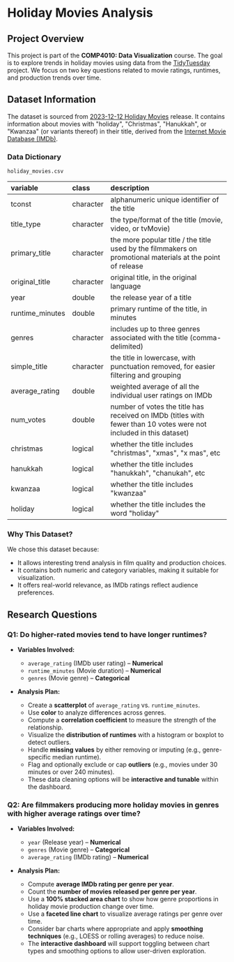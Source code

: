# Holiday Movies Analysis  

## Project Overview  
This project is part of the **COMP4010: Data Visualization** course. The goal is to explore trends in holiday movies using data from the [TidyTuesday](https://github.com/rfordatascience/tidytuesday) project. We focus on two key questions related to movie ratings, runtimes, and production trends over time.  

## Dataset Information  
The dataset is sourced from [2023-12-12 Holiday Movies](https://github.com/rfordatascience/tidytuesday/blob/main/data/2023/2023-12-12/readme.md) release. It contains information about movies with "holiday", "Christmas", "Hanukkah", or "Kwanzaa" (or variants thereof) in their title, derived from the [Internet Movie Database (IMDb)](https://developer.imdb.com/non-commercial-datasets/).

### Data Dictionary

`holiday_movies.csv`

|variable        |class     |description     |
|:---------------|:---------|:---------------|
|tconst          |character |alphanumeric unique identifier of the title |
|title_type      |character |the type/format of the title (movie, video, or tvMovie) |
|primary_title   |character |the more popular title / the title used by the filmmakers on promotional materials at the point of release |
|original_title  |character |original title, in the original language |
|year            |double    |the release year of a title |
|runtime_minutes |double    |primary runtime of the title, in minutes |
|genres          |character |includes up to three genres associated with the title (comma-delimited) |
|simple_title    |character |the title in lowercase, with punctuation removed, for easier filtering and grouping |
|average_rating  |double    |weighted average of all the individual user ratings on IMDb |
|num_votes       |double    |number of votes the title has received on IMDb (titles with fewer than 10 votes were not included in this dataset) |
|christmas       |logical   |whether the title includes "christmas", "xmas", "x mas", etc|
|hanukkah        |logical   |whether the title includes "hanukkah", "chanukah", etc|
|kwanzaa         |logical   |whether the title includes "kwanzaa"|
|holiday         |logical   |whether the title includes the word "holiday"|


### Why This Dataset?  
We chose this dataset because:
- It allows interesting trend analysis in film quality and production choices. 
- It contains both numeric and category variables, making it suitable for visualization.  
- It offers real-world relevance, as IMDb ratings reflect audience preferences.  

## Research Questions 

### **Q1: Do higher-rated movies tend to have longer runtimes?**  

- **Variables Involved:**  
  - `average_rating` (IMDb user rating) – **Numerical**  
  - `runtime_minutes` (Movie duration) – **Numerical**  
  - `genres` (Movie genre) – **Categorical**  

- **Analysis Plan:**  
  - Create a **scatterplot** of `average_rating` vs. `runtime_minutes`.  
  - Use **color** to analyze differences across genres.  
  - Compute a **correlation coefficient** to measure the strength of the relationship.  
  - Visualize the **distribution of runtimes** with a histogram or boxplot to detect outliers.  
  - Handle **missing values** by either removing or imputing (e.g., genre-specific median runtime).  
  - Flag and optionally exclude or cap **outliers** (e.g., movies under 30 minutes or over 240 minutes).  
  - These data cleaning options will be **interactive and tunable** within the dashboard.

### **Q2: Are filmmakers producing more holiday movies in genres with higher average ratings over time?**  

- **Variables Involved:**  
  - `year` (Release year) – **Numerical**  
  - `genres` (Movie genre) – **Categorical**  
  - `average_rating` (IMDb rating) – **Numerical**  

- **Analysis Plan:**  
  - Compute **average IMDb rating per genre per year**.  
  - Count the **number of movies released per genre per year**.  
  - Use a **100% stacked area chart** to show how genre proportions in holiday movie production change over time.  
  - Use a **faceted line chart** to visualize average ratings per genre over time.  
  - Consider bar charts where appropriate and apply **smoothing techniques** (e.g., LOESS or rolling averages) to reduce noise.  
  - The **interactive dashboard** will support toggling between chart types and smoothing options to allow user-driven exploration.

